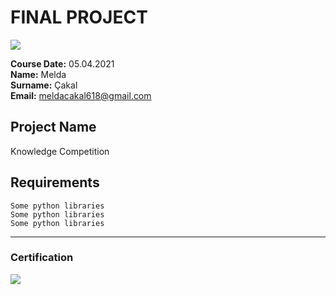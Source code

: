 # FINAL PROJECT
![](img/newlogo.png)

**Course Date:** 05.04.2021  
**Name:** Melda  
**Surname:** Çakal  
**Email:** meldacakal618@gmail.com  


## Project Name
Knowledge Competition

## Requirements
```
Some python libraries
Some python libraries
Some python libraries
```
---

### Certification
![](img/TopLearnerCertificate.png)

